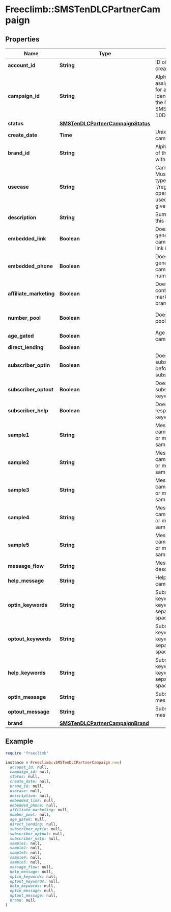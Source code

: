 # Freeclimb::SMSTenDLCPartnerCampaign

## Properties

| Name | Type | Description | Notes |
| ---- | ---- | ----------- | ----- |
| **account_id** | **String** | ID of the account that created this Queue. | [optional] |
| **campaign_id** | **String** | Alphanumeric identifier assigned by the registry for a campaign. This identifier is required by the NetNumber OSR SMS enabling process of 10DLC. |  |
| **status** | [**SMSTenDLCPartnerCampaignStatus**](SMSTenDLCPartnerCampaignStatus.md) |  | [optional] |
| **create_date** | **Time** | Unix timestamp when campaign was created. | [optional] |
| **brand_id** | **String** | Alphanumeric identifier of the brand associated with this campaign. |  |
| **usecase** | **String** | Campaign usecase. Must be of defined valid types. Use &#x60;/registry/enum/usecase&#x60; operation to retrieve usecases available for given brand. |  |
| **description** | **String** | Summary description of this campaign. |  |
| **embedded_link** | **Boolean** | Does message generated by the campaign include URL link in SMS? | [optional][default to false] |
| **embedded_phone** | **Boolean** | Does message generated by the campaign include phone number in SMS? | [optional][default to false] |
| **affiliate_marketing** | **Boolean** | Does message content controlled by affiliate marketing other than the brand? | [optional] |
| **number_pool** | **Boolean** | Does campaign utilize pool of phone nubers? | [optional][default to false] |
| **age_gated** | **Boolean** | Age gated content in campaign. | [optional] |
| **direct_lending** | **Boolean** |  | [optional] |
| **subscriber_optin** | **Boolean** | Does campaign require subscriber to opt-in before SMS is sent to subscriber? | [optional][default to false] |
| **subscriber_optout** | **Boolean** | Does campaign support subscriber opt-out keyword(s)? | [optional][default to false] |
| **subscriber_help** | **Boolean** | Does campaign responds to help keyword(s)? | [optional][default to false] |
| **sample1** | **String** | Message sample. Some campaign tiers require 1 or more message samples. | [optional] |
| **sample2** | **String** | Message sample. Some campaign tiers require 2 or more message samples. | [optional] |
| **sample3** | **String** | Message sample. Some campaign tiers require 3 or more message samples. | [optional] |
| **sample4** | **String** | Message sample. Some campaign tiers require 4 or more message samples. | [optional] |
| **sample5** | **String** | Message sample. Some campaign tiers require 5 or more message samples. | [optional] |
| **message_flow** | **String** | Message flow description. | [optional] |
| **help_message** | **String** | Help message of the campaign. | [optional] |
| **optin_keywords** | **String** | Subscriber opt-in keywords. Multiple keywords are comma separated without space. | [optional] |
| **optout_keywords** | **String** | Subscriber opt-out keywords. Multiple keywords are comma separated without space. | [optional] |
| **help_keywords** | **String** | Subscriber help keywords. Multiple keywords are comma separated without space. | [optional] |
| **optin_message** | **String** | Subscriber opt-in message. | [optional] |
| **optout_message** | **String** | Subscriber opt-out message. | [optional] |
| **brand** | [**SMSTenDLCPartnerCampaignBrand**](SMSTenDLCPartnerCampaignBrand.md) |  | [optional] |

## Example

```ruby
require 'freeclimb'

instance = Freeclimb::SMSTenDLCPartnerCampaign.new(
  account_id: null,
  campaign_id: null,
  status: null,
  create_date: null,
  brand_id: null,
  usecase: null,
  description: null,
  embedded_link: null,
  embedded_phone: null,
  affiliate_marketing: null,
  number_pool: null,
  age_gated: null,
  direct_lending: null,
  subscriber_optin: null,
  subscriber_optout: null,
  subscriber_help: null,
  sample1: null,
  sample2: null,
  sample3: null,
  sample4: null,
  sample5: null,
  message_flow: null,
  help_message: null,
  optin_keywords: null,
  optout_keywords: null,
  help_keywords: null,
  optin_message: null,
  optout_message: null,
  brand: null
)
```


